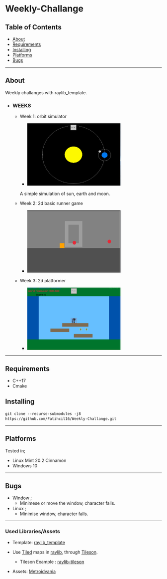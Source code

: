 # Weekly-Challange

## Table of Contents

- [About](#about)
- [Requirements](#requirements)
- [Installing](#installing)
- [Platforms](#platforms)
- [Bugs](#bugs)
---
## About <a name = "about"></a>
Weekly challanges with raylib_template.

- ### WEEKS <a name = "WEEKS"></a>
    - Week 1: orbit simulator
        - <img src="https://github.com/Fatihcil16/Weekly-Challange/blob/master/projectgifs/orbitsim.gif?raw=true" width="300" height="200" />
        A simple simulation of sun, earth and moon.
        
        
    - Week 2: 2d basic runner game
        - <img src="https://github.com/Fatihcil16/Weekly-Challange/blob/master/projectgifs/PlatformGame.gif?raw=true" width="300" height="200" />

    - Week 3: 2d platformer
        - <img src="https://github.com/Fatihcil16/Weekly-Challange/blob/master/projectgifs/Platformer.gif?raw=true" width="300" height="200" />
---
## Requirements <a name = "requirements"></a>
- C++17
- Cmake

## Installing <a name = "installing"></a>

``` 
git clone --recurse-submodules -j8 https://github.com/Fatihcil16/Weekly-Challange.git
```

---
## Platforms <a name = "platforms"></a>
Tested in;
- Linux Mint 20.2 Cinnamon 
- Windows 10
---
## Bugs <a name = "bugs"></a>
- Window ;
    - Minimese or move the window, character falls.
- Linux ;
    - Minimise window, character falls.

---
### Used Libraries/Assets
- Template:  [raylib_template](https://github.com/Fatihcil16/raylib_template)

- Use [Tiled](https://www.mapeditor.org) maps in [raylib](https://www.raylib.com/), through [Tileson](https://github.com/SSBMTonberry/tileson). 
    - Tileson Example : [raylib-tileson](https://github.com/RobLoach/raylib-tileson)

- Assets: [Metroidvania](https://o-lobster.itch.io/platformmetroidvania-pixel-art-asset-pack)

